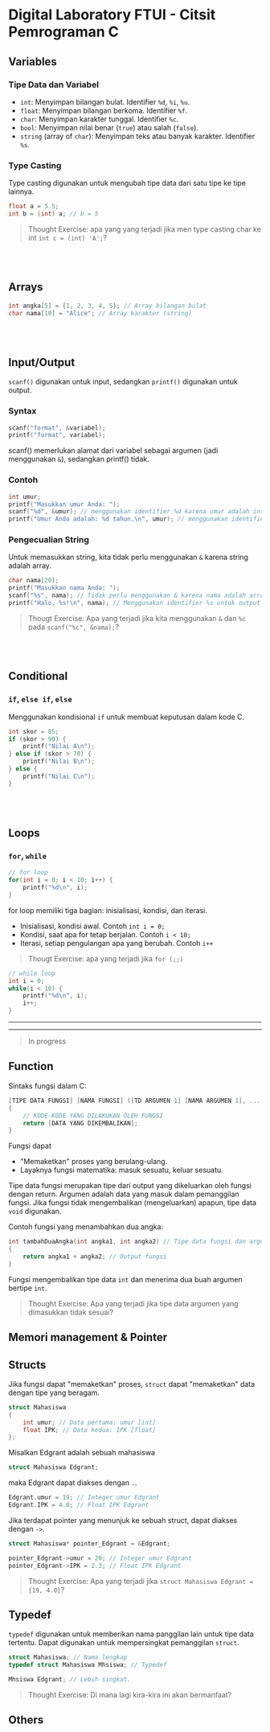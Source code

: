 # Digital Laboratory FTUI - Citsit Pemrograman C

## Variables

### Tipe Data dan Variabel
- `int`: Menyimpan bilangan bulat. Identifier `%d`, `%i`, `%u`.
- `float`: Menyimpan bilangan berkoma. Identifier `%f`.
- `char`: Menyimpan karakter tunggal. Identifier `%c`.
- `bool`: Menyimpan nilai benar (`true`) atau salah (`false`).
- `string` (array of `char`): Menyimpan teks atau banyak karakter. Identifier `%s`.

### Type Casting
Type casting digunakan untuk mengubah tipe data dari satu tipe ke tipe lainnya.

```c
float a = 5.5;
int b = (int) a; // b = 5
```

> Thought Exercise: apa yang yang terjadi jika men type casting char ke int `int c = (int) 'A';`?

<br/>
<br/>

## Arrays
```c
int angka[5] = {1, 2, 3, 4, 5}; // Array bilangan bulat
char nama[10] = "Alice"; // Array karakter (string)
```

<br/>
<br/>

## Input/Output
`scanf()` digunakan untuk input, sedangkan `printf()` digunakan untuk output.

### Syntax
```c
scanf("format", &variabel);
printf("format", variabel);
```
scanf() memerlukan alamat dari variabel sebagai argumen (jadi menggunakan `&`), sedangkan printf() tidak.

### Contoh
```c
int umur;
printf("Masukkan umur Anda: ");
scanf("%d", &umur); // menggunakan identifier %d karena umur adalah integer
printf("Umur Anda adalah: %d tahun.\n", umur); // menggunakan identifier %d untuk output
```

### Pengecualian String
Untuk memasukkan string, kita tidak perlu menggunakan `&` karena string adalah array.

```c
char nama[20];
printf("Masukkan nama Anda: ");
scanf("%s", nama); // Tidak perlu menggunakan & karena nama adalah array
printf("Halo, %s!\n", nama); // Menggunakan identifier %s untuk output
```

> Thougt Exercise: Apa yang terjadi jika kita menggunakan `&` dan `%c` pada `scanf("%c", &nama);`? 

<br/>
<br/>

## Conditional

### `if`, `else if`, `else`
Menggunakan kondisional `if` untuk membuat keputusan dalam kode C.

```c
int skor = 85;
if (skor > 90) {
    printf("Nilai A\n");
} else if (skor > 70) {
    printf("Nilai B\n");
} else {
    printf("Nilai C\n");
}
```

<br/>
<br/>

## Loops

### `for`, `while`

```c
// for loop
for(int i = 0; i < 10; i++) {
    printf("%d\n", i);
}
```
for loop memiliki tiga bagian: inisialisasi, kondisi, dan iterasi.
- Inisialisasi, kondisi awal. Contoh `int i = 0;`
- Kondisi, saat apa for tetap berjalan. Contoh `i < 10;`
- Iterasi, setiap pengulangan apa yang berubah. Contoh `i++`

> Thougt Exercise: apa yang terjadi jika `for (;;)`

```c
// while loop
int i = 0;
while(i < 10) {
    printf("%d\n", i);
    i++;
}
```

---
---
> In progress 

## Function
Sintaks fungsi dalam C:
```c
[TIPE DATA FUNGSI] [NAMA FUNGSI] ([TD ARGUMEN 1] [NAMA ARGUMEN 1], ..., [TD ARGUMEN N] [NAMA ARGUMEN N])
{
    // KODE-KODE YANG DILAKUKAN OLEH FUNGSI
    return [DATA YANG DIKEMBALIKAN];
}
```
Fungsi dapat
- "Memaketkan" proses yang berulang-ulang.
- Layaknya fungsi matematika: masuk sesuatu, keluar sesuatu.

Tipe data fungsi merupakan tipe dari output yang dikeluarkan oleh fungsi dengan return. Argumen adalah data yang masuk dalam pemanggilan fungsi. Jika fungsi tidak mengembalikan (mengeluarkan) apapun, tipe data `void` digunakan.

Contoh fungsi yang menambahkan dua angka:
```c
int tambahDuaAngka(int angka1, int angka2) // Tipe data fungsi dan argumen-argumennya
{
    return angka1 + angka2; // Output fungsi
}
```
Fungsi mengembalikan tipe data `int` dan menerima dua buah argumen bertipe `int`.
> Thought Exercise: Apa yang terjadi jika tipe data argumen yang dimasukkan tidak sesuai?


## Memori management & Pointer

## Structs
Jika fungsi dapat "memaketkan" proses, `struct` dapat "memaketkan" data dengan tipe yang beragam.

```c
struct Mahasiswa
{
    int umur; // Data pertama: umur [int]
    float IPK; // Data kedua: IPK [float]
};
```
Misalkan Edgrant adalah sebuah mahasiswa
```c
struct Mahasiswa Edgrant;
```
maka Edgrant dapat diakses dengan `.`.
```c
Edgrant.umur = 19; // Integer umur Edgrant
Edgrant.IPK = 4.0; // Float IPK Edgrant
```

Jika terdapat pointer yang menunjuk ke sebuah struct, dapat diakses dengan `->`.
```c
struct Mahasiswa* pointer_Edgrant = &Edgrant;

pointer_Edgrant->umur = 20; // Integer umur Edgrant 
pointer_Edgrant->IPK = 2.3; // Float IPK Edgrant
```
> Thought Exercise: Apa yang terjadi jika `struct Mahasiswa Edgrant = {19, 4.0}`?

## Typedef
`typedef` digunakan untuk memberikan nama panggilan lain untuk tipe data tertentu. Dapat digunakan untuk mempersingkat pemanggilan `struct`.
```c
struct Mahasiswa; // Nama lengkap
typedef struct Mahasiswa Mhsiswa; // Typedef

Mhsiswa Edgrant; // Lebih singkat.
```
> Thought Exercise: Di mana lagi kira-kira ini akan bermanfaat?

## Others

